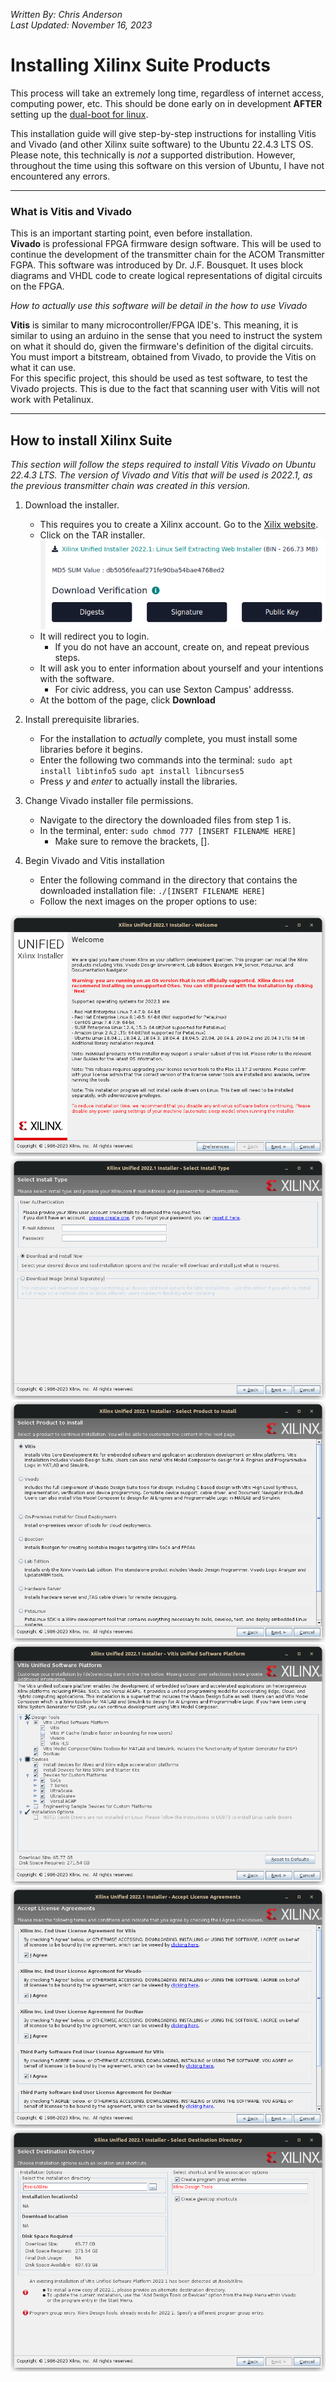 *Written By: Chris Anderson* <br>
*Last Updated: November 16, 2023*

# Installing Xilinx Suite Products
This process will take an extremely long time, regardless of internet access, computing power, etc. This should be done early on in development **AFTER** setting up the [dual-boot for linux](https://github.com/chrisanderson16/ACOM_Transmitter_FPGA_Dev/blob/main/environment_setup/README.md). <br>

This installation guide will give step-by-step instructions for installing Vitis and Vivado (and other Xilinx suite software) to the Ubuntu 22.4.3 LTS OS. Please note, this technically is *not* a supported distribution. However, throughout the time using this software on this version of Ubuntu, I have not encountered any errors. <br>

---

### What is Vitis and Vivado
This is an important starting point, even before installation. <br>
**Vivado** is professional FPGA firmware design software. This will be used to continue the development of the transmitter chain for the ACOM Transmitter FGPA. This software was introduced by Dr. J.F. Bousquet. It uses block diagrams and VHDL code to create logical representations of digital circuits on the FPGA. <br>

*How to actually use this software will be detail in the how to use Vivado* <br>

**Vitis** is similar to many microcontroller/FPGA IDE's. This meaning, it is similar to using an arduino in the sense that you need to instruct the system on what it should do, given the firmware's definition of the digital circuits. You must import a bitstream, obtained from Vivado, to provide the Vitis on what it can use.<br>
For this specific project, this should be used as test software, to test the Vivado projects. This is due to the fact that scanning user with Vitis will not work with Petalinux. 

---

## How to install Xilinx Suite
*This section will follow the steps required to install Vitis Vivado on Ubuntu 22.4.3 LTS. The version of Vivado and Vitis that will be used is 2022.1, as the previous transmitter chain was created in this version.*

1. Download the installer.
    + This requires you to create a Xilinx account. Go to the [Xilix website](https://www.xilinx.com/support/download/index.html/content/xilinx/en/downloadNav/vivado-design-tools/2022-1.html).
    + Click on the TAR installer. <br>
    ![Download_installer_download_link](../img/Download_installer.png) <br>
    + It will redirect you to login.
        + If you do not have an account, create on, and repeat previous steps.
    + It will ask you to enter information about yourself and your intentions with the software.
        + For civic address, you can use Sexton Campus' addresss.
    + At the bottom of the page, click **Download**

2. Install prerequisite libraries.
    + For the installation to *actually* complete, you must install some libraries before it begins.
    + Enter the following two commands into the terminal:
        ```sudo apt install libtinfo5```
        ```sudo apt install libncurses5```
    + Press *y* and *enter* to actually install the libraries.

3. Change Vivado installer file permissions.
    + Navigate to the directory the downloaded files from step 1 is.
    + In the terminal, enter:
        ```sudo chmod 777 [INSERT FILENAME HERE]```
        + Make sure to remove the brackets, [].

4. Begin Vivado and Vitis installation
    + Enter the following command in the directory that contains the downloaded installation file:
        ```./[INSERT FILENAME HERE]```
    + Follow the next images on the proper options to use: <br>

![install-img-1](../img/install_1.png) <br>
![install-img-2](../img/install_2.png) <br>
![install-img-3](../img/install_3.png) <br>
![install-img-4](../img/install_4.png) <br>
![install-img-5](../img/install_5.png) <br>
![install-img-6](../img/install_6.png) <br>
